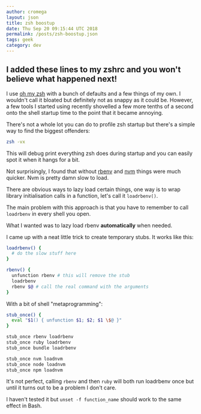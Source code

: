 ```yaml
---
author: cromega
layout: json
title: zsh boostup
date: Thu Sep 20 09:15:44 UTC 2018
permalink: /posts/zsh-boostup.json
tags: geek
category: dev
---
```


## I added these lines to my zshrc and you won't believe what happened next!

I use [oh my zsh](https://github.com/robbyrussell/oh-my-zsh) with a bunch of
defaults and a few things of my own. I wouldn't call it bloated but
definitely not as snappy as it could be. However, a few tools I started using
recently shovelled a few more tenths of a second onto the shell startup time
to the point that it became annoying.

<!--more-->

There's not a whole lot you can do to profile zsh startup but there's a simple way to find the biggest offenders:

```sh
zsh -vx
```

This will debug print everything zsh does during startup and you can easily spot it when it hangs for a bit.

Not surprisingly, I found that without [rbenv](https://github.com/rbenv/rbenv) and [nvm](https://github.com/creationix/nvm) things were much quicker. Nvm is pretty damn slow to load.

There are obvious ways to lazy load certain things, one way is to wrap
library initialisation calls in a function, let's call it `loadrbenv()`.

The main problem with this approach is that you have to remember to call
`loadrbenv` in every shell you open.

What I wanted was to lazy load rbenv **automatically** when needed.

I came up with a neat little trick to create temporary stubs. It works like this:

```sh
loadrbenv() {
  # do the slow stuff here
}

rbenv() {
  unfunction rbenv # this will remove the stub
  loadrbenv
  rbenv $@ # call the real command with the arguments
}
```

With a bit of shell "metaprogramming":

```sh
stub_once() {
  eval "$1() { unfunction $1; $2; $1 \$@ }"
}

stub_once rbenv loadrbenv
stub_once ruby loadrbenv
stub_once bundle loadrbenv

stub_once nvm loadnvm
stub_once node loadnvm
stub_once npm loadnvm
```

It's not perfect, calling `rbenv` and then `ruby` will both run loadrbenv once but until it turns out to be a problem I don't care.

I haven't tested it but `unset -f function_name` should work to the same effect in Bash.
